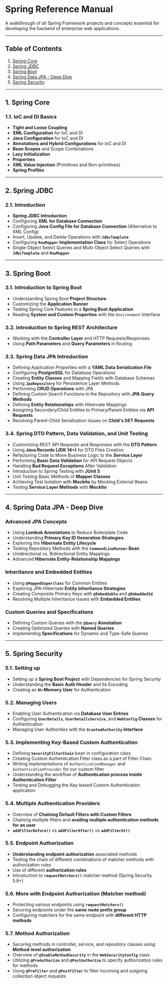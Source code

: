 # Spring Reference Manual

A walkthrough of all Spring Framework projects and concepts essential for developing the backend of enterprise web applications.

---

## Table of Contents

1. [Spring Core](#1-spring-core)  
2. [Spring JDBC](#2-spring-jdbc)  
3. [Spring Boot](#3-spring-boot)  
4. [Spring Data JPA - Deep Dive](#4-spring-data-jpa---deep-dive)  
5. [Spring Security](#5-spring-security)  

---

## 1. Spring Core

### 1.1. IoC and DI Basics
- **Tight and Loose Coupling**
- **XML Configuration** for IoC and DI
- **Java Configuration** for IoC and DI
- **Annotations and Hybrid Configurations** for IoC and DI
- **Bean Scopes** and Scope Combinations
- **Lazy Initialization**
- **Properties**
- **XML Value Injection** (Primitives and Non-primitives)
- **Spring Profiles**

---

## 2. Spring JDBC

### 2.1. Introduction
- **Spring JDBC Introduction**
- Configuring **XML for Database Connection**
- Configuring **Java Config File for Database Connection** (Alternative to XML Config)
- Insert, Update, and Delete Operations with **`JdbcTemplate`**
- Configuring **`RowMapper` Implementation Class** for Select Operations
- Single-Object Select Queries and Multi-Object Select Queries with **`JdbcTemplate`** and **`RowMapper`**

---

## 3. Spring Boot

### 3.1. Introduction to Spring Boot
- Understanding Spring Boot **Project Structure**
- Customizing the **Application Banner**
- Testing Spring Core Features in a **Spring Boot Application**
- Reading **System and Custom Properties** with the `Environment` Interface

### 3.2. Introduction to Spring REST Architecture
- Working with the **Controller Layer** and HTTP Requests/Responses
- Using **Path Parameters** and **Query Parameters** in Routing

### 3.3. Spring Data JPA Introduction
- Defining Application Properties with a **YAML Data Serialization File**
- Configuring **PostgreSQL** for Database Operations
- Creating **Entity Classes** and Mapping Fields with Database Schemas
- Using **`JpaRepository`** for Persistence Layer Methods
- Performing **CRUD Operations** with JPA
- Defining Custom Search Functions in the Repository with **JPA Query Methods**
- Defining **Entity Relationships** with Hibernate Mappings
- Assigning Secondary/Child Entities to Primary/Parent Entities via **API Requests**
- Resolving Parent-Child Serialization Issues on **Child's GET Requests**

### 3.4. Spring DTO Pattern, Data Validation, and Unit Testing
- Customizing REST API Requests and Responses with the **DTO Pattern**
- Using **Java Records (JDK 14+)** for DTO Files Creation
- Refactoring Code to Move Business Logic to the **Service Layer**
- Performing **Basic Data Validation** for API Request Objects
- Handling **Bad Request Exceptions** After Validation
- Introduction to Spring Testing with **JUnit 5**
- Unit Testing Basic Methods of **Mapper Classes**
- Achieving Test Isolation with **Mockito** by Mocking External Beans
- Testing **Service Layer Methods** with **Mockito**

---

## 4. Spring Data JPA - Deep Dive

### Advanced JPA Concepts
- Using **Lombok Annotations** to Reduce Boilerplate Code
- Understanding **Primary Key ID Generation Strategies**
- Exploring the **Hibernate Entity Lifecycle**
- Testing Repository Methods with the **`CommandLineRunner` Bean**
- Unidirectional vs. Bidirectional Entity Mappings
- Advanced **Hibernate Entity-Relationship Mappings**

### Inheritance and Embedded Entities
- Using **`@MappedSuperclass`** for Common Entities
- Exploring JPA-Hibernate **Entity Inheritance Strategies**
- Creating Composite Primary Keys with **`@Embeddable`** and **`@EmbeddedId`**
- Resolving Multiple Inheritance Issues with **Embedded Entities**

### Custom Queries and Specifications
- Defining Custom Queries with the **`@Query` Annotation**
- Creating Optimized Queries with **Named Queries**
- Implementing **Specifications** for Dynamic and Type-Safe Queries

---

## 5. Spring Security

### 5.1. Setting up
- Setting up a **Spring Boot Project** with Dependencies for Spring Security
- Understanding the **Basic Auth Header** and Its Encoding
- Creating an **In-Memory User** for Authentication

### 5.2. Managing Users
- Enabling User Authentication via **Database User Entries**
- Configuring **`UserDetails`**, **`UserDetailsService`**, and **`WebConfig` Classes** for Authentication
- Managing User Authorities with the **`GrantedAuthority` Interface**

### 5.3. Implementing Key-Based Custom Authentication 
- Defining **`SecurityFilterChain`** bean in configuration class
- Creating Custom Authentication Filter class as a part of Filter Chain
- Writing implementations of `AuthenticationManager` and `AuthenticationProvider` for our custom filter
- Understanding the workflow of **Authentication process inside Authentication Filter**
- Testing and Debugging the Key-based Custom Authentication application  

### 5.4. Multiple Authentication Providers
- Overview of **Chaining Default Filters with Custom Filters**
- Chaining multiple filters and **availing multiple authentication methods for an user**
- **`addFilterBefore()`** vs **`addFilterAfter()`** vs **`addFilterAt()`**

### 5.5. Endpoint Authorization
- **Understanding endpoint authorization** associated methods
- Testing the chain of different combinations of matcher methods with authorization rules
- Use of different **authorization rules**
- Introduction to **`requestMatchers()`** matcher method (Spring Security 5.8+)

### 5.6. More with Endpoint Authorization (Matcher method)
- Protecting various endpoints using **`requestMatchers()`**
- Securing endpoints under the **same route prefix group**
- Configuring matchers for the same endpoint with **different HTTP methods**

### 5.7. Method Authorization
- Securing methods in controller, service, and repository classes using **Method-level authorization**
- Overview of **`@EnableMethodSecurity`** in the **`WebSecurityConfig`** class
- Utilizing **`@PreAuthorize`** and **`@PostAuthorize`** to specify authorization rules for methods
- Using **`@PreFilter`** and **`@PostFilter`** to filter incoming and outgoing collection object requests


